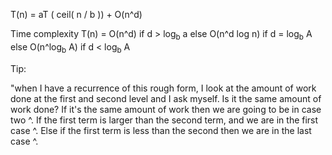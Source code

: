 T(n) = aT ( ceil( n / b )) + O(n^d)

Time complexity T(n) = O(n^d) if d > log<sub>b</sub> a
	else O(n^d log n) if d = log<sub>b</sub> A
	else O(n^log<sub>b</sub> A) if d < log<sub>b</sub> A

Tip:

"when I have a recurrence of this rough form, I look at the amount of work done at the first and second level and I ask myself. Is it the same amount of work done? If it's the same amount of work then we are going to be in case two ^. If the first term is larger than the second term, and we are in the first case ^. Else if the first term is less than the second then we are in the last case ^.